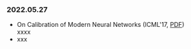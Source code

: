 ### 2022.05.27
- On Calibration of Modern Neural Networks (ICML'17, [PDF](https://arxiv.org/abs/1706.04599))  
  xxxx
- xxx
